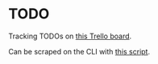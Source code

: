 # TODO

Tracking TODOs on [this Trello board](https://trello.com/b/e4ZeAJp4/restful-http-api).

Can be scraped on the CLI with [this script](../scripts/trello.sh).
